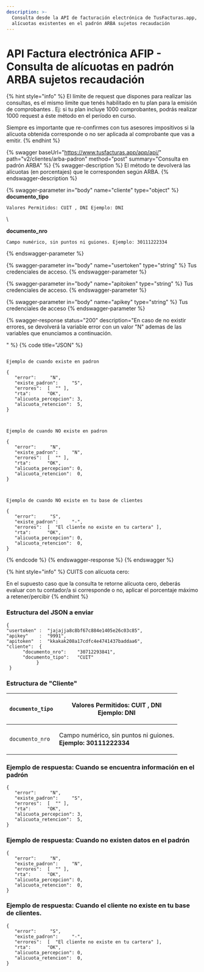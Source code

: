 ```yaml
---
description: >-
  Consulta desde la API de facturación electrónica de TusFacturas.app, las
  alícuotas existentes en el padrón ARBA sujetos recaudación
---
```


# API Factura electrónica AFIP  - Consulta de alícuotas en padrón ARBA sujetos recaudación

{% hint style="info" %}
El límite de request que dispones para realizar las consultas, es el mismo limite que tenés habilitado en tu plan para la emisión de comprobantes . Ej: si tu plan incluye 1000 comprobantes, podrás realizar 1000 request a éste método en el período en curso.&#x20;

Siempre es importante que re-confirmes con tus asesores impositivos si la alícuota obtenida corresponde o no ser aplicada al comprobante que vas a emitir.
{% endhint %}

{% swagger baseUrl="https://www.tusfacturas.app/app/api/" path="v2/clientes/arba-padron" method="post" summary="Consulta en padrón ARBA" %}
{% swagger-description %}
El método te devolverá las alícuotas (en porcentajes) que le corresponden según ARBA.
{% endswagger-description %}

{% swagger-parameter in="body" name="cliente" type="object" %}
**documento_tipo**

    Valores Permitidos: CUIT , DNI Ejemplo: DNI 

\




**documento_nro**

    Campo numérico, sin puntos ni guiones. Ejemplo: 30111222334
{% endswagger-parameter %}

{% swagger-parameter in="body" name="usertoken" type="string" %}
Tus credenciales de acceso.
{% endswagger-parameter %}

{% swagger-parameter in="body" name="apitoken" type="string" %}
Tus credenciales de acceso.
{% endswagger-parameter %}

{% swagger-parameter in="body" name="apikey" type="string" %}
Tus credenciales de acceso
{% endswagger-parameter %}

{% swagger-response status="200" description="En caso de no existir errores, se devolverá la variable error con un valor "N" ademas de las variables que enunciamos a continuación.

" %}
{% code title="JSON" %}
```

Ejemplo de cuando existe en padron 
​
{
   "error":     "N",
   "existe_padron":     "S",
   "errores":  [  "" ],
   "rta":      "OK",
   "alicuota_percepcion": 3,
   "alicuota_retencion":  5,
}
​
​
​
Ejemplo de cuando NO existe en padron 
​
{
   "error":     "N",
   "existe_padron":     "N",
   "errores":  [  "" ],
   "rta":      "OK",
   "alicuota_percepcion": 0,
   "alicuota_retencion":  0,
}
​
​
​
Ejemplo de cuando NO existe en tu base de clientes
​
{
   "error":     "S",
   "existe_padron":     "-",
   "errores":  [  "El cliente no existe en tu cartera" ],
   "rta":      "OK",
   "alicuota_percepcion": 0,
   "alicuota_retencion":  0,
}

```
{% endcode %}
{% endswagger-response %}
{% endswagger %}

{% hint style="info" %}
CUITS con alícuota cero:

En el supuesto caso que la consulta te retorne alícuota cero, deberás evaluar con tu contador/a si corresponde o no, aplicar el porcentaje máximo a retener/percibir&#x20;
{% endhint %}

### Estructura del JSON a enviar&#x20;

```
{
"usertoken" :  "jajajja8c8bf67c884e1405e26c03c85",
"apikey"    :  "9991",
"apitoken"  :  "kkakak208a17cdfc4e4741437baddaa6",
"cliente":  {                
      "documento_nro":    "30712293841",
      "documento_tipo":   "CUIT"        
           }
 }
```

### Estructura de "Cliente"

| `documento_tipo` | <p>Valores Permitidos: <strong>CUIT , DNI</strong><br><strong>Ejemplo: DNI</strong></p> |
| ---------------- | --------------------------------------------------------------------------------------- |
| `documento_nro`  | <p>Campo numérico, sin puntos ni guiones.<br><strong>Ejemplo: 30111222334</strong></p>  |



### Ejemplo de respuesta: Cuando se encuentra información en el padrón

```
{
   "error":     "N",
   "existe_padron":     "S",
   "errores":  [  "" ],
   "rta":      "OK",
   "alicuota_percepcion": 3,
   "alicuota_retencion":  5,
}
```

### Ejemplo de respuesta: Cuando no existen datos en el padrón

```
{
   "error":     "N",
   "existe_padron":     "N",
   "errores":  [  "" ],
   "rta":      "OK",
   "alicuota_percepcion": 0,
   "alicuota_retencion":  0,
}
```

### Ejemplo de respuesta: Cuando el cliente no existe en tu base de clientes.

```
{
   "error":     "S",
   "existe_padron":     "-",
   "errores":  [  "El cliente no existe en tu cartera" ],
   "rta":      "OK",
   "alicuota_percepcion": 0,
   "alicuota_retencion":  0,
}
```


